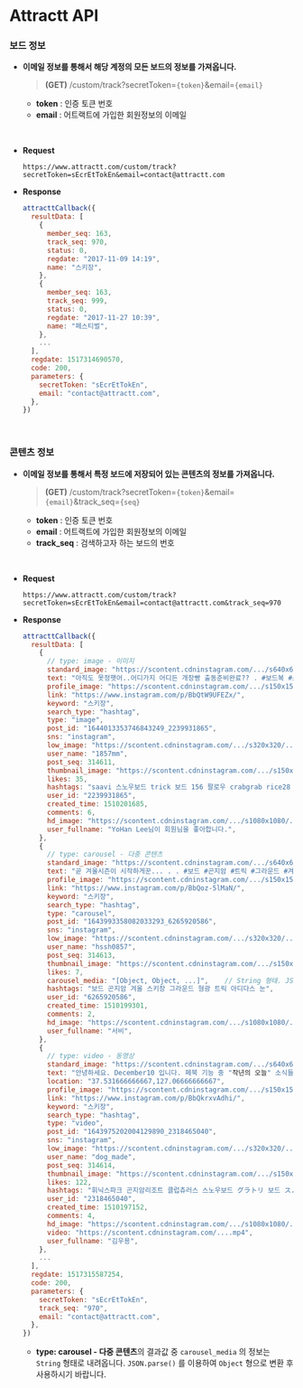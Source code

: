 # Attractt API

### 보드 정보

- **이메일 정보를 통해서 해당 계정의 모든 보드의 정보를 가져옵니다.**

  > **(GET)** /custom/track?secretToken=`{token}`&email=`{email}`

  - **token** : 인증 토큰 번호
  - **email** : 어트랙트에 가입한 회원정보의 이메일
  
<br>

- **Request**

  ```url
  https://www.attractt.com/custom/track?
  secretToken=sEcrEtTokEn&email=contact@attractt.com
  ```

- **Response**

  ```js
  attracttCallback({
    resultData: [
      {
        member_seq: 163,
        track_seq: 970,
        status: 0,
        regdate: "2017-11-09 14:19",
        name: "스키장",
      },
      {
        member_seq: 163,
        track_seq: 999,
        status: 0,
        regdate: "2017-11-27 10:39",
        name: "페스티벌",
      },
      ...
    ],
    regdate: 1517314690570,
    code: 200,
    parameters: {
      secretToken: "sEcrEtTokEn",
      email: "contact@attractt.com",
    },
  })
  ```

<br>

### 콘텐츠 정보

- **이메일 정보를 통해서 특정 보드에 저장되어 있는 콘텐츠의 정보를 가져옵니다.**

  > **(GET)** /custom/track?secretToken=`{token}`&email=`{email}`&track_seq=`{seq}`

  - **token** : 인증 토큰 번호
  - **email** : 어트랙트에 가입한 회원정보의 이메일
  - **track_seq** : 검색하고자 하는 보드의 번호
  
<br>

- **Request**

  ```url
  https://www.attractt.com/custom/track?
  secretToken=sEcrEtTokEn&email=contact@attractt.com&track_seq=970
  ```

- **Response**

  ``````js
  attracttCallback({
    resultData: [
      {
        // type: image - 이미지
        standard_image: "https://scontent.cdninstagram.com/.../s640x640/....jpg",
        text: "아직도 못정햇어..어디가지 어디든 개장빵 출동준비완료?? . #보드복 #스노우보드#스키장 ...",
        profile_image: "https://scontent.cdninstagram.com/.../s150x150/....jpg",
        link: "https://www.instagram.com/p/BbQtW9UFEZx/",
        keyword: "스키장",
        search_type: "hashtag",
        type: "image",
        post_id: "1644013353746843249_2239931865",
        sns: "instagram",
        low_image: "https://scontent.cdninstagram.com/.../s320x320/....jpg",
        user_name: "1857mm",
        post_seq: 314611,
        thumbnail_image: "https://scontent.cdninstagram.com/.../s150x150/....jpg",
        likes: 35,
        hashtags: "saavi 스노우보드 trick 보드 156 팔로우 crabgrab rice28 오클리 union 휘팍 ...",
        user_id: "2239931865",
        created_time: 1510201685,
        comments: 6,
        hd_image: "https://scontent.cdninstagram.com/.../s1080x1080/....jpg",
        user_fullname: "YoHan Lee님이 회원님을 좋아합니다.",
      },
      {
        // type: carousel - 다중 콘텐츠
        standard_image: "https://scontent.cdninstagram.com/.../s640x640/....jpg",
        text: "곧 겨울시즌이 시작하게꾼... . . #보드 #곤지암 #트릭 #그라운드 #겨울 #스키장 ...",
        profile_image: "https://scontent.cdninstagram.com/.../s150x150/....jpg",
        link: "https://www.instagram.com/p/BbQoz-5lMaN/",
        keyword: "스키장",
        search_type: "hashtag",
        type: "carousel",
        post_id: "1643993358082033293_6265920586",
        sns: "instagram",
        low_image: "https://scontent.cdninstagram.com/.../s320x320/....jpg",
        user_name: "hssh0857",
        post_seq: 314613,
        thumbnail_image: "https://scontent.cdninstagram.com/.../s150x150/....jpg",
        likes: 7,
        carousel_media: "[Object, Object, ...]",	// String 형태. JSON.parse() 필요
        hashtags: "보드 곤지암 겨울 스키장 그라운드 형광 트릭 아디다스 눈",
        user_id: "6265920586",
        created_time: 1510199301,
        comments: 2,
        hd_image: "https://scontent.cdninstagram.com/.../s1080x1080/....jpg",
        user_fullname: "서비",
      },
      {
        // type: video - 동영상
        standard_image: "https://scontent.cdninstagram.com/.../s640x640/....jpg",
        text: "안녕하세요. December10 입니다. 페북 기능 중 "작년의 오늘" 소식들을 보니  작년 이 ...",
        location: "37.531666666667,127.06666666667",
        profile_image: "https://scontent.cdninstagram.com/.../s150x150/....jpg",
        link: "https://www.instagram.com/p/BbQkrxvAdhi/",
        keyword: "스키장",
        search_type: "hashtag",
        type: "video",
        post_id: "1643975202004129890_2318465040",
        sns: "instagram",
        low_image: "https://scontent.cdninstagram.com/.../s320x320/....jpg",
        user_name: "dog_made",
        post_seq: 314614,
        thumbnail_image: "https://scontent.cdninstagram.com/.../s150x150/....jpg",
        likes: 122,
        hashtags: "휘닉스파크 곤지암리조트 클럽츄러스 스노우보드 グラトリ 보드 スノボー 스노보드 오비오 ...",
        user_id: "2318465040",
        created_time: 1510197152,
        comments: 4,
        hd_image: "https://scontent.cdninstagram.com/.../s1080x1080/....jpg",
        video: "https://scontent.cdninstagram.com/....mp4",
        user_fullname: "김우용",
      },
      ...
    ],
    regdate: 1517315587254,
    code: 200,
    parameters: {
      secretToken: "sEcrEtTokEn",
      track_seq: "970",
      email: "contact@attractt.com",
    },
  })
  ``````
  - **type: carousel - 다중 콘텐츠**의 결과값 중 `carousel_media` 의 정보는 `String` 형태로 내려옵니다. `JSON.parse()` 를 이용하여 `Object` 형으로 변환 후 사용하시기 바랍니다.


